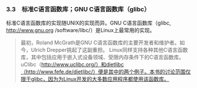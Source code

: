 ### 3.3　标准C语言函数库；GNU C语言函数库（glibc）

标准C语言函数库的实现随UNIX的实现而异。GNU C语言函数库（glibc, http://www.gnu.org /software/libc/）是Linux上最常用的实现。

> 最初，Roland McGrath是GNU C语言函数库的主要开发者和维护者。如今，Ulrich Drepper挑起了这副重担。
> Linux同样支持各种其他C语言函数库，其中包括应用于嵌入式设备领域、受限内存条件下的C语言函数库。uClibc（http://www.uclibc.org/）和dietlibc（http://www.fefe.de/dietlibc/）便是其中的两个例子。本书的讨论范围仅限于glibc，因为为Linux开发的大多数应用程序都使用该函数库。

